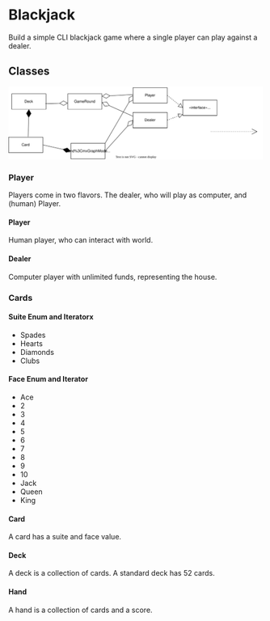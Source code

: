 # Blackjack

Build a simple CLI blackjack game where a single player can play against a dealer.

## Classes

![alt text](design/Blackjack.drawio.svg)

### Player
Players come in two flavors.  The dealer, who will play as computer, and (human) Player.  


#### Player
Human player, who can interact with world.

#### Dealer
Computer player with unlimited funds, representing the house.

### Cards

#### Suite Enum and Iteratorx
* Spades
* Hearts
* Diamonds
* Clubs

#### Face Enum and Iterator
* Ace
* 2 
* 3 
* 4 
* 5 
* 6 
* 7
* 8
* 9 
* 10 
* Jack
* Queen
* King

#### Card
A card has a suite and face value.

#### Deck
A deck is a collection of cards.  A standard deck has 52 cards.

#### Hand
A hand is a collection of cards and a score.


